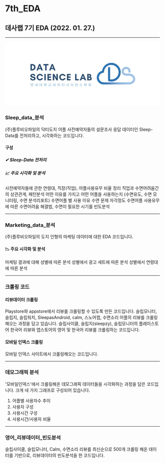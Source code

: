 # 7th_EDA
## 데사랩 7기 EDA (2022. 01. 27.)
___

![mm](https://github.com/YonseiDSL/6th_EDA/blob/master/dsl_logo.JPG?raw=true)


### Sleep_data_분석
(주)플루비오파일의 닥터도지 어플 사전예약자들의 설문조사 응답 데이터인 Sleep-Data를 전처리하고, 시각화하는 코드입니다. 
#### 구성
##### ✔ Sleep-Data 전처리
##### 📈 주요 시각화 및 분석
사전예약자들에 관한 연령대, 직장(직업), 어플사용유무 비율 정리
직업과 수면어려움간의 상관관계, 패턴분석
어떤 이유를 가지고 어떤 어플을 사용하는지 (수면유도, 수면 모니터링, 수면 분석리포트)
수면어플 별 사용 이유
수면 문제 자각정도
수면어플 사용유무에 따른 수면어려움 해결법, 수면이 필요한 시기를 빈도분석

------------

### Marketing_data_분석
(주)플루비오파일의 도지 인형의 마케팅 데이터에 대한 EDA 코드입니다.
#### 📉 주요 시각화 및 분석
마케팅 결과에 대해 성별에 따른 분석
성별에서 광고 세트에 따른 분석
성별에서 연령대에 따른 분석

------------

### 크롤링 코드
#### 리뷰데이터 크롤링
Playstore와 appstore에서 리뷰를 크롤링할 수 있도록 만든 코드입니다.
슬립모니터, 슬립지, 슬립워치, SleepasAndroid, calm, 스노어랩, 수면소리 어플의 리뷰를 크롤링해오는 과정을 담고 있습니다.
슬립사이클, 슬립지(sleepzy), 슬립모니터의 플레이스토어 한국어 리뷰와 앱스토어의 영어 및 한국어 리뷰를 크롤링하는 코드입니다.
#### 모바일 인덱스 크롤링
모바일 인덱스 사이트에서 크롤링해오는 코드입니다.

------------


### 데모그래픽 분석
'모바일인덱스'에서 크롤링해온 데모그래픽 데이터들을 시각화하는 과정을 담은 코드입니다.
크게 네 가지 그래프로 구성되어 있습니다.
1) 어플별 사용자수 추이
2) 사용자 구성 
3) 사용시간 구성
4) 사용시간/사용자 비율

------------

### 영어_리뷰데이터_빈도분석
슬립사이클, 슬립모니터, Calm, 수면소리 리뷰를 최신순으로 500개 크롤링 해온 데이터를 기반으로, 리뷰데이터의 빈도분석을 한 코드입니다.

